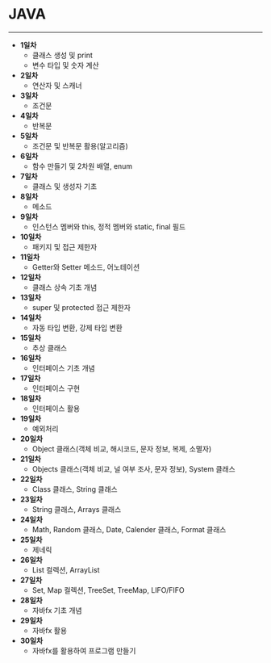 # JAVA

----


+ **1일차** 
    + 클래스 생성 및 print
    + 변수 타입 및 숫자 계산
+ **2일차**
    + 연산자 및 스캐너
+ **3일차**
    + 조건문
+ **4일차**
    + 반복문
+ **5일차**
    + 조건문 및 반복문 활용(알고리즘)
+ **6일차**
    + 함수 만들기 및 2차원 배열, enum
+ **7일차**
    + 클래스 및 생성자 기초
+ **8일차**
    + 메소드
+ **9일차**
    + 인스턴스 멤버와 this, 정적 멤버와 static, final 필드
+ **10일차**
    + 패키지 및 접근 제한자
+ **11일차**
    + Getter와 Setter 메소드, 어노테이션
+ **12일차**
    + 클래스 상속 기초 개념
+ **13일차**
    + super 및 protected 접근 제한자
+ **14일차**
    + 자동 타입 변환, 강제 타입 변환
+ **15일차**
    + 추상 클래스
+ **16일차**
    + 인터페이스 기초 개념
+ **17일차**
    + 인터페이스 구현
+ **18일차**
    + 인터페이스 활용
+ **19일차**
    + 예외처리
+ **20일차**
    + Object 클래스(객체 비교, 해시코드, 문자 정보, 복제, 소멸자)
+ **21일차**
    + Objects 클래스(객체 비교, 널 여부 조사, 문자 정보), System 클래스
+ **22일차**
    + Class 클래스, String 클래스
+ **23일차**
    + String 클래스, Arrays 클래스
+ **24일차**
    + Math, Random 클래스, Date, Calender 클래스, Format 클래스
+ **25일차**
    + 제네릭
+ **26일차**
    + List 컬렉션, ArrayList
+ **27일차**
    + Set, Map 컬렉션, TreeSet, TreeMap, LIFO/FIFO
+ **28일차**
    + 자바fx 기초 개념
+ **29일차**
    + 자바fx 활용
+ **30일차**
    + 자바fx를 활용하여 프로그램 만들기

